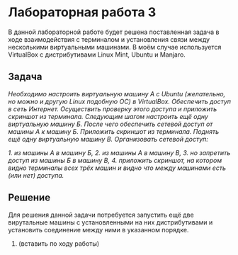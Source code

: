 # Лабораторная работа 3

В данной лабораторной работе будет решена поставленная задача в ходе взаимодействия с терминалом и установления связи между несколькими виртуальными машинами. В моём случае используется VirtualBox с дистрибутивами Linux Mint, Ubuntu и Manjaro.

## Задача

*Необходимо настроить виртуальную машину А с Ubuntu (желательно, но можно и другую Linux подобную ОС) в VirtualBox.
Обеспечить доступ в сеть Интернет. Осуществить проверку этого доступа и приложить скриншот из терминала.
Следующим шагом настроить ещё одну виртуальную машину Б.
После чего обеспечить сетевой доступ от машины А к машину Б. Приложить скриншот из терминала.
Поднять ещё одну виртуальную машину В. Организовать сетевой доступ:*

*1. из машины А в машину Б,
2. из машины А в машину В,
3. но запретить доступ из машины Б в машину В,
4. приложить скриншот, на котором видно терминалы всех трёх машин и видно что между машинами есть (или нет) доступа.*

## Решение

Для решения данной задачи потребуется запустить ещё две вирутальные машины с установленными на них дистрибутивами и установить соединение между ними в указанном порядке.

1. (вставить по ходу работы)
